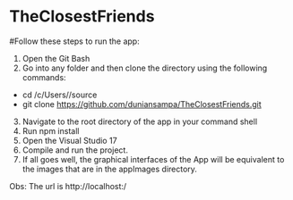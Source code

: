 # TheClosestFriends

#Follow these steps to run the app:

1. Open the Git Bash
2. Go into any folder and then clone the directory using the following commands:
  - cd /c/Users/<your user name>/source
  - git clone https://github.com/duniansampa/TheClosestFriends.git
3. Navigate to the root directory of the app in your command shell
4. Run npm install
5. Open the Visual Studio 17
6. Compile and run the project.
8. If all goes well, the graphical interfaces of the App will be 
   equivalent to the images that are in the appImages directory.
   
Obs: The url is http://localhost:<web app port>/
